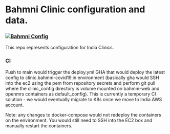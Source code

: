 # Bahmni Clinic configuration and data.

### [![Bahmni Config](https://github.com/BahmniIndiaDistro/clinic-config/actions/workflows/deploy.yml/badge.svg)](https://github.com/BahmniIndiaDistro/clinic-config/actions/workflows/deploy.yml)

This repo represents configuration for India Clinics.

### CI

Push to main would trigger the deploy.yml GHA that would deploy the latest
config to clinic.bahmni-covid19.in environment (basically gha would SSH into the
ec2 using the pem from repository secrets and perform git pull where the
clinic_config directory is volume mounted on bahmni-web and openmrs containers
as default_config). This is currently a temporary CI solution - we would
eventually migrate to K8s once we move to India AWS account.

Note: any changes to docker-compose would not redeploy the containers on the
environment. You would still need to SSH into the EC2 box and manually restart
the containers.
